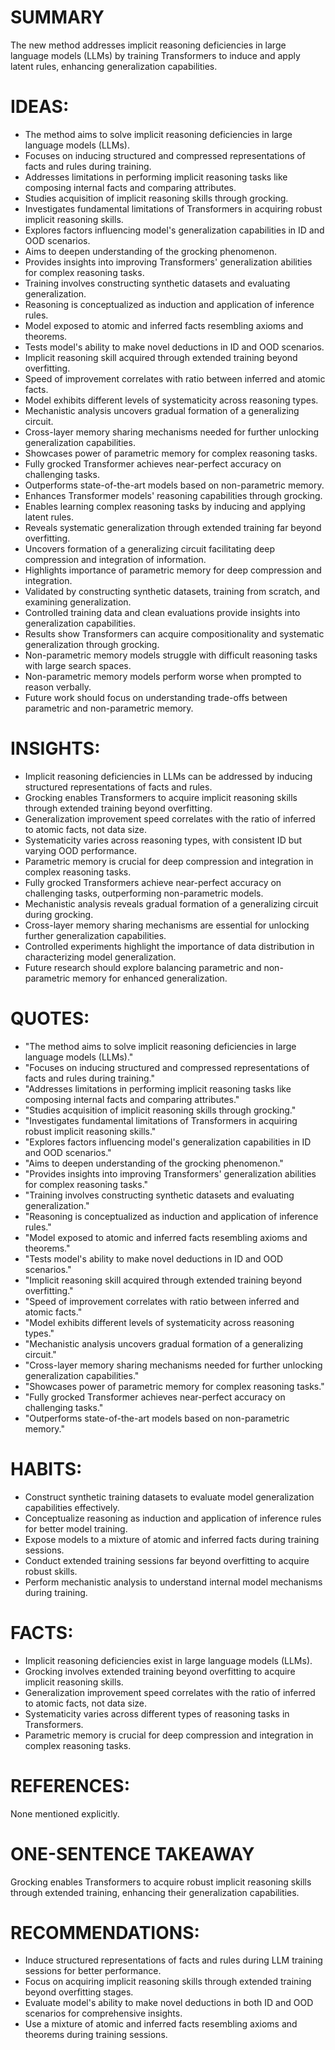 # SUMMARY
The new method addresses implicit reasoning deficiencies in large language models (LLMs) by training Transformers to induce and apply latent rules, enhancing generalization capabilities.

# IDEAS:
- The method aims to solve implicit reasoning deficiencies in large language models (LLMs).
- Focuses on inducing structured and compressed representations of facts and rules during training.
- Addresses limitations in performing implicit reasoning tasks like composing internal facts and comparing attributes.
- Studies acquisition of implicit reasoning skills through grocking.
- Investigates fundamental limitations of Transformers in acquiring robust implicit reasoning skills.
- Explores factors influencing model's generalization capabilities in ID and OOD scenarios.
- Aims to deepen understanding of the grocking phenomenon.
- Provides insights into improving Transformers' generalization abilities for complex reasoning tasks.
- Training involves constructing synthetic datasets and evaluating generalization.
- Reasoning is conceptualized as induction and application of inference rules.
- Model exposed to atomic and inferred facts resembling axioms and theorems.
- Tests model's ability to make novel deductions in ID and OOD scenarios.
- Implicit reasoning skill acquired through extended training beyond overfitting.
- Speed of improvement correlates with ratio between inferred and atomic facts.
- Model exhibits different levels of systematicity across reasoning types.
- Mechanistic analysis uncovers gradual formation of a generalizing circuit.
- Cross-layer memory sharing mechanisms needed for further unlocking generalization capabilities.
- Showcases power of parametric memory for complex reasoning tasks.
- Fully grocked Transformer achieves near-perfect accuracy on challenging tasks.
- Outperforms state-of-the-art models based on non-parametric memory.
- Enhances Transformer models' reasoning capabilities through grocking.
- Enables learning complex reasoning tasks by inducing and applying latent rules.
- Reveals systematic generalization through extended training far beyond overfitting.
- Uncovers formation of a generalizing circuit facilitating deep compression and integration of information.
- Highlights importance of parametric memory for deep compression and integration.
- Validated by constructing synthetic datasets, training from scratch, and examining generalization.
- Controlled training data and clean evaluations provide insights into generalization capabilities.
- Results show Transformers can acquire compositionality and systematic generalization through grocking.
- Non-parametric memory models struggle with difficult reasoning tasks with large search spaces.
- Non-parametric memory models perform worse when prompted to reason verbally.
- Future work should focus on understanding trade-offs between parametric and non-parametric memory.

# INSIGHTS:
- Implicit reasoning deficiencies in LLMs can be addressed by inducing structured representations of facts and rules.
- Grocking enables Transformers to acquire implicit reasoning skills through extended training beyond overfitting.
- Generalization improvement speed correlates with the ratio of inferred to atomic facts, not data size.
- Systematicity varies across reasoning types, with consistent ID but varying OOD performance.
- Parametric memory is crucial for deep compression and integration in complex reasoning tasks.
- Fully grocked Transformers achieve near-perfect accuracy on challenging tasks, outperforming non-parametric models.
- Mechanistic analysis reveals gradual formation of a generalizing circuit during grocking.
- Cross-layer memory sharing mechanisms are essential for unlocking further generalization capabilities.
- Controlled experiments highlight the importance of data distribution in characterizing model generalization.
- Future research should explore balancing parametric and non-parametric memory for enhanced generalization.

# QUOTES:
- "The method aims to solve implicit reasoning deficiencies in large language models (LLMs)."
- "Focuses on inducing structured and compressed representations of facts and rules during training."
- "Addresses limitations in performing implicit reasoning tasks like composing internal facts and comparing attributes."
- "Studies acquisition of implicit reasoning skills through grocking."
- "Investigates fundamental limitations of Transformers in acquiring robust implicit reasoning skills."
- "Explores factors influencing model's generalization capabilities in ID and OOD scenarios."
- "Aims to deepen understanding of the grocking phenomenon."
- "Provides insights into improving Transformers' generalization abilities for complex reasoning tasks."
- "Training involves constructing synthetic datasets and evaluating generalization."
- "Reasoning is conceptualized as induction and application of inference rules."
- "Model exposed to atomic and inferred facts resembling axioms and theorems."
- "Tests model's ability to make novel deductions in ID and OOD scenarios."
- "Implicit reasoning skill acquired through extended training beyond overfitting."
- "Speed of improvement correlates with ratio between inferred and atomic facts."
- "Model exhibits different levels of systematicity across reasoning types."
- "Mechanistic analysis uncovers gradual formation of a generalizing circuit."
- "Cross-layer memory sharing mechanisms needed for further unlocking generalization capabilities."
- "Showcases power of parametric memory for complex reasoning tasks."
- "Fully grocked Transformer achieves near-perfect accuracy on challenging tasks."
- "Outperforms state-of-the-art models based on non-parametric memory."

# HABITS:
- Construct synthetic training datasets to evaluate model generalization capabilities effectively.
- Conceptualize reasoning as induction and application of inference rules for better model training.
- Expose models to a mixture of atomic and inferred facts during training sessions.
- Conduct extended training sessions far beyond overfitting to acquire robust skills.
- Perform mechanistic analysis to understand internal model mechanisms during training.

# FACTS:
- Implicit reasoning deficiencies exist in large language models (LLMs).
- Grocking involves extended training beyond overfitting to acquire implicit reasoning skills.
- Generalization improvement speed correlates with the ratio of inferred to atomic facts, not data size.
- Systematicity varies across different types of reasoning tasks in Transformers.
- Parametric memory is crucial for deep compression and integration in complex reasoning tasks.

# REFERENCES:
None mentioned explicitly.

# ONE-SENTENCE TAKEAWAY
Grocking enables Transformers to acquire robust implicit reasoning skills through extended training, enhancing their generalization capabilities.

# RECOMMENDATIONS:
- Induce structured representations of facts and rules during LLM training sessions for better performance.
- Focus on acquiring implicit reasoning skills through extended training beyond overfitting stages.
- Evaluate model's ability to make novel deductions in both ID and OOD scenarios for comprehensive insights.
- Use a mixture of atomic and inferred facts resembling axioms and theorems during training sessions.